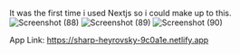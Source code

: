 It was the first time i used Nextjs so i could make up to this. 
![Screenshot (88)](https://user-images.githubusercontent.com/73416170/155755350-d459fe33-962e-4075-b9dd-e91d08e02020.png)
![Screenshot (89)](https://user-images.githubusercontent.com/73416170/155755362-40a1c43b-c391-4d61-a614-bd28f6529d9c.png)
![Screenshot (90)](https://user-images.githubusercontent.com/73416170/155755367-5275ad79-aed0-4963-a4a6-4d05cdee7574.png)

App Link: https://sharp-heyrovsky-9c0a1e.netlify.app



